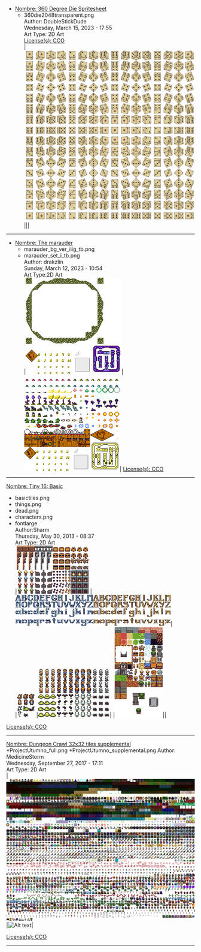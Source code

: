 
* [Nombre: 360 Degree Die Spritesheet](https://opengameart.org/content/360-degree-die-spritesheet)
  * 360die2048transparent.png  
  Author: DoubleStickDude  
  Wednesday, March 15, 2023 - 17:55  
  Art Type: 2D Art  
  [License(s): CCO](https://creativecommons.org/publicdomain/zero/1.0/deed.es_ES)  
  |![Alt text](https://github.com/juanantoniogit/Libreria/blob/main/Juegos/2D/TileMap/360die2048transparent.png)|||
***

* [Nombre: The marauder](https://opengameart.org/content/the-marauder)   
  * marauder_bg_ver_iiig_tb.png  
  * marauder_set_i_tb.png  
  Author: drakzlin  
  Sunday, March 12, 2023 - 10:54  
  Art Type:2D Art  
  |![Alt text](https://github.com/juanantoniogit/Libreria/blob/main/Juegos/2D/TileMap/marauder_bg_ver_iiig_tb.png)|![Alt text](https://github.com/juanantoniogit/Libreria/blob/main/Juegos/2D/TileMap/marauder_set_i_tb.png)|
  [License(s): CCO](https://creativecommons.org/publicdomain/zero/1.0/deed.es_ES)  
***


[Nombre: Tiny 16: Basic](https://opengameart.org/content/tiny-16-basic)  
  * basictiles.png  
  * things.png  
  * dead.png 
  * characters.png 
  * fontlarge  
  Author:Sharm   
  Thursday, May 30, 2013 - 08:37  
  Art Type: 2D Art  
  |![Alt text](https://github.com/juanantoniogit/Libreria/blob/main/Juegos/2D/TileMap/things.png)
  |![Alt text](https://github.com/juanantoniogit/Libreria/blob/main/Juegos/2D/TileMap/fontlarge.png)|  
  |![Alt text](https://github.com/juanantoniogit/Libreria/blob/main/Juegos/2D/TileMap/dead.png)
  |![Alt text](https://github.com/juanantoniogit/Libreria/blob/main/Juegos/2D/TileMap/characters.png)| 
  |![Alt text](https://github.com/juanantoniogit/Libreria/blob/main/Juegos/2D/TileMap/basictiles.png)||
  
  
  [License(s): CCO](https://creativecommons.org/publicdomain/zero/1.0/deed.es_ES)  
***


[Nombre: Dungeon Crawl 32x32 tiles supplemental](https://opengameart.org/content/dungeon-crawl-32x32-tiles-supplemental)  
 *ProjectUtumno_full.png
 *ProjectUtumno_supplemental.png 
Author: MedicineStorm  
Wednesday, September 27, 2017 - 17:11  
Art Type: 2D Art   
|![Alt text](https://github.com/juanantoniogit/Libreria/blob/main/Juegos/2D/TileMap/ProjectUtumno_supplemental.png)  
|![Alt text](https://github.com/juanantoniogit/Libreria/blob/main/Juegos/2D/TileMap/ProjectUtumno_full.png)|  

[License(s): CCO](https://creativecommons.org/publicdomain/zero/1.0/deed.es_ES)  
***

